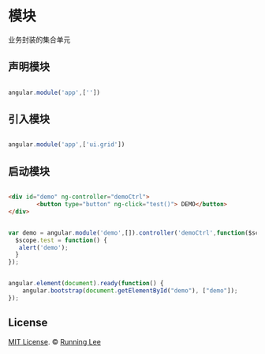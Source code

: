 # 模块

业务封装的集合单元

## 声明模块

```js

angular.module('app',[''])

```

## 引入模块

```js

angular.module('app',['ui.grid'])

```

## 启动模块

```html

<div id="demo" ng-controller="demoCtrl">
        <button type="button" ng-click="test()"> DEMO</button>
</div>

```


```js

var demo = angular.module('demo',[]).controller('demoCtrl',function($scope) {
  $scope.test = function() {
   alert('demo');
  }
});


angular.element(document).ready(function() {
    angular.bootstrap(document.getElementById("demo"), ["demo"]);
});

```


## License

[MIT License](https://opensource.org/licenses/mit-license.html). ©  [Running Lee](mailto:lihui870920@gmail.com)